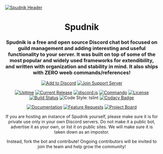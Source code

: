 [![Spudnik Header][img-banner]][url-homepage]

<div align="center">

# Spudnik

### Spudnik is a free and open source Discord chat bot focused on guild management and adding interesting and useful functionality to your server. It was built on top of some of the most popular and widely used frameworks for extendibility, and written with organization and stability in mind. It also ships with ZERO weeb commands/references!

[![Add to Discord][img-button-add]][url-invite] [![Join Support Server][img-button-support]][url-support]

[![Uptime][img-uptime-robot]][url-homepage] [![Current Release][img-current-release]][url-current-release] [![discord.js][img-discord-js]][url-discord-js] [![Commando][img-klasa]][url-klasa] [![License][img-license]][url-license] [![Build Status][img-build-status]][url-build-status] ![Code Style: tslint][img-code-style] [![Codacy Badge][img-codacy]][url-codacy]

[![Documentation][img-button-docs]][url-docs] [![Feature Requests][img-button-feathub]][url-feathub] [![Project Board][img-button-project]][url-github-project-board]

If you are hosting an instance of Spudnik yourself, please make sure it is for private use only in your own Discord servers. Do not make it a public bot, advertise it as your own, or list it on public sites. We will make sure it is taken down as an impostor.

Instead, fork the bot and contribute! Ongoing contributors will be invited to join the team and help grow the community!

</div>

[url-docs-commands]: https://docs.spudnik.io/commands/
[url-docs-getting-started]: https://docs.spudnik.io/getting-started/

[url-docs]: https://docs.spudnik.io/
[img-button-docs]: https://i.imgur.com/bLyWo9q.png

[img-banner]: https://i.imgur.com/y0dl0sN.png
[url-homepage]: https://spudnik.io

[img-button-feathub]: https://i.imgur.com/hznbDlJ.png
[url-feathub]: https://feathub.com/Spudnik-Group/Spudnik

[img-button-add]: https://i.imgur.com/v3WWi7e.png
[url-invite]: https://spudnik.io/invite

[img-button-support]: https://i.imgur.com/NCr9cL8.png
[url-support]: https://spudnik.io/support

[img-button-project]: https://i.imgur.com/jqWPmk4.png
[url-github-project-board]: https://github.com/orgs/Spudnik-Group/projects/1

[img-current-release]: https://img.shields.io/github/release/Spudnik-Group/Spudnik.svg?style=flat-square
[url-current-release]: https://github.com/Spudnik-Group/Spudnik/releases/latest

[img-license]: https://img.shields.io/github/license/Spudnik-Group/Spudnik.svg?style=flat-square
[url-license]: https://github.com/Spudnik-Group/Spudnik/blob/master/LICENSE

[img-build-status]: https://img.shields.io/travis/Spudnik-Group/Spudnik.svg?style=flat-square
[url-build-status]: https://travis-ci.org/Spudnik-Group/Spudnik

[img-uptime-robot]: https://img.shields.io/uptimerobot/ratio/7/m780969734-824d124e5ea4e2eeb26dcda8.svg?style=flat-square

[img-code-style]: https://img.shields.io/badge/style-tslint-000000.svg?longCache=true&style=flat-square&label=code%20style

[img-codacy]: https://api.codacy.com/project/badge/Grade/d14269a4c36b4a6fb6996cb2596f0631
[url-codacy]: https://www.codacy.com/app/naterchrdsn/Spudnik?utm_source=github.com&amp;utm_medium=referral&amp;utm_content=Spudnik-Group/Spudnik&amp;utm_campaign=Badge_Grade

[img-discord-js]: https://img.shields.io/badge/library-discord.js-blue.svg?style=flat-square
[url-discord-js]: https://discord.js.org/#/
[img-klasa]: https://img.shields.io/badge/library-Klasa-blue.svg?style=flat-square
[url-klasa]: https://github.com/dirigeants/klasa
